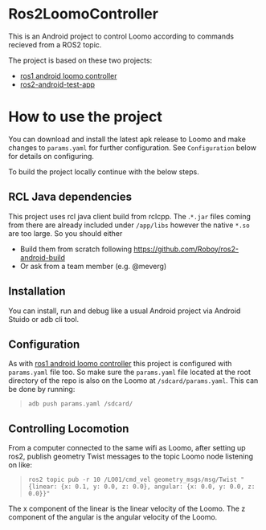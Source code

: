 # Ros2LoomoController

This is an Android project to control Loomo according to commands recieved from a ROS2 topic.

The project is based on these two projects:
- [ros1 android loomo controller](https://github.com/mit-acl/android_loomo_ros_core)
- [ros2-android-test-app](https://github.com/YasuChiba/ros2-android-test-app)

# How to use the project
You can download and install the latest apk release to Loomo and make changes to `params.yaml` for further configuration. See `Configuration` below for details on configuring.

To build the project locally continue with the below steps.

## RCL Java dependencies
This project uses rcl java client build from rclcpp. The .`*.jar` files coming from there are already included under `/app/libs` however the native `*.so` are too large. So you should either 
- Build them from scratch following https://github.com/Roboy/ros2-android-build
- Or ask from a team member (e.g. @meverg)

## Installation
You can install, run and debug like a usual Android project via Android Stuido or adb cli tool.

## Configuration
As with [ros1 android loomo controller](https://github.com/mit-acl/android_loomo_ros_core) this project is configured with `params.yaml` file too. So make sure the `params.yaml` file located at the root directory of the repo is also on the Loomo at `/sdcard/params.yaml`. This can be done by running: 
> `adb push params.yaml /sdcard/`

## Controlling Locomotion
From a computer connected to the same wifi as Loomo, after setting up ros2, publish geometry Twist messages to the topic Loomo node listening on like:
> `ros2 topic pub -r 10 /LO01/cmd_vel geometry_msgs/msg/Twist "{linear: {x: 0.1, y: 0.0, z: 0.0}, angular: {x: 0.0, y: 0.0, z: 0.0}}"`

The x component of the linear is the linear velocity of the Loomo. The z component of the angular is the angular velocity of the Loomo.


